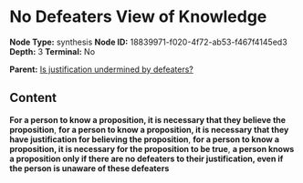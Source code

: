 # No Defeaters View of Knowledge

**Node Type:** synthesis
**Node ID:** 18839971-f020-4f72-ab53-f467f4145ed3
**Depth:** 3
**Terminal:** No

**Parent:** [Is justification undermined by defeaters?](is-justification-undermined-by-defeaters.md)

## Content

**For a person to know a proposition, it is necessary that they believe the proposition**, **for a person to know a proposition, it is necessary that they have justification for believing the proposition**, **for a person to know a proposition, it is necessary for the proposition to be true**, **a person knows a proposition only if there are no defeaters to their justification, even if the person is unaware of these defeaters**
